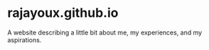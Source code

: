 # rajayoux.github.io
A website describing a little bit about me, my experiences, and my aspirations.
